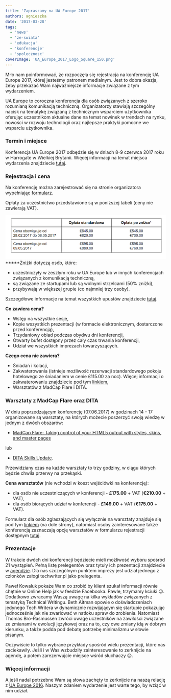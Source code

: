 ```yaml
---
title: 'Zapraszamy na UA Europe 2017'
authors: agnieszka
date: '2017-03-28'
tags:
  - 'news'
  - 'ze-swiata'
  - 'edukacja'
  - 'konferencje'
  - 'spolecznosc'
coverImage: 'UA_Europe_2017_Logo_Square_150.png'
---
```


Miło nam poinformować, że rozpoczęła się rejestracja na konferencję UA Europe
2017, której jesteśmy patronem medialnym. Jest to dobra okazja, żeby przekazać
Wam najważniejsze informacje związane z tym wydarzeniem.

<!--truncate-->

UA Europe to coroczna konferencja dla osób związanych z szeroko rozumianą
komunikacją techniczną. Organizatorzy stawiają szczególny nacisk na tematykę
związaną z technicznym wsparciem użytkownika oferując uczestnikom aktualne dane
na temat nowinek w trendach na rynku, nowości w rozwoju technologii oraz
najlepsze praktyki pomocne we wsparciu użytkownika.

### Termin i miejsce

Konferencja UA Europe 2017 odbędzie się w dniach 8-9 czerwca 2017 roku w
Harrogate w Wielkiej Brytanii. Więcej informacji na temat miejsca wydarzenia
znajdziecie [tutaj](http://www.uaconference.eu/thingstodo.html).

### Rejestracja i cena

Na konferencję można zarejestrować się na stronie organizatora wypełniając
[formularz](http://www.uaconference.eu/registration.html#regisform).

Opłaty za uczestnictwo przedstawione są w poniższej tabeli (ceny nie
zawierają VAT).

![](images/ceny_UA_Europe.jpg)**\***Zniżki dotyczą osób, które:

- uczestniczyły w zeszłym roku w UA Europe lub w innych konferencjach związanych
  z komunikacją techniczną,
- są związane ze startupami lub są wolnymi strzelcami (50% zniżki),
- przybywają w większej grupie (co najmniej trzy osoby).

Szczegółowe informacje na temat wszystkich upustów znajdziecie
[tutaj](http://www.uaconference.eu/registration.html).

**Co zawiera cena?**

- Wstęp na wszystkie sesje,
- Kopie wszystkich prezentacji (w formacie elektronicznym, dostarczone przed
  konferencją),
- Trzydaniowy obiad podczas obydwu dni konferencji,
- Otwarty bufet dostępny przez cały czas trwania konferencji,
- Udział we wszystkich imprezach towarzyszących.

**Czego cena nie zawiera?**

- Śniadań i kolacji,
- Zakwaterowania (istnieje możliwość rezerwacji standardowego pokoju hotelowego
  ze śniadaniem w cenie £115.00 za noc). Więcej informacji o zakwaterowaniu
  znajdziecie pod tym
  [linkiem](http://www.uaconference.eu/assets/pdf/UA_Europe_2017_Accommodation_options.pdf),
- Warsztatów z MadCap Flare i DITA.

### Warsztaty z MadCap Flare oraz DITA

W dniu poprzedzającym konferencję (07.06.2017) w godzinach 14 - 17 organizowane
są warsztaty, na których możecie poszerzyć swoją wiedzę w jednym z dwóch
obszarów:

- [MadCap Flare: Taking control of your HTML5 output with styles, skins, and master pages](http://www.uaconference.eu/workshops.html#MadCapFlare 'Shortcut to workshop description on same page')

lub

- [DITA Skills Update](http://www.uaconference.eu/workshops.html#DITA 'Shortcut to workshop description on same page').

Przewidziany czas na każde warsztaty to trzy godziny, w ciągu których będzie
chwila przerwy na przekąski.

**Cena warsztatów** (nie wchodzi w koszt wejściówki na konferencję):

- dla osób nie uczestniczących w konferencji - **£175.00** + VAT (**€210.00** +
  VAT),
- dla osób biorących udział w konferencji - **£149.00** + VAT (**€175.00** +
  VAT).

Formularz dla osób zgłaszających się wyłącznie na warsztaty znajduje się pod tym
[linkiem](http://www.uaconference.eu/workshops.html) (na dole strony), natomiast
osoby zainteresowane także konferencją zaznaczają opcję warsztatów w formularzu
rejestracji dostępnym
[tutaj](http://www.uaconference.eu/registration.html#regisform).

### Prezentacje

W trakcie dwóch dni konferencji będziecie mieli możliwość wyboru spośród 21
wystąpień. Pełną listę prelegentów oraz tytuły ich prezentacji znajdziecie w
[agendzie](http://www.uaconference.eu/agenda.html). Dla nas szczególnym punktem
imprezy jest udział jednego z członków załogi techwriter.pl jako prelegenta.

Paweł Kowaluk pokaże Wam co zrobić by klient szukał informacji równie chętnie w
Online Help jak w feedzie Facebooka. Pawle, trzymamy kciuki 😉. Dodatkowo
zwracamy Waszą uwagę na kilka wykładów związanych z tematyką Technical Writingu.
Beth Aitman opowie o doświadczeniach jedynego Tech Writera w dynamicznie
rozwijającym się startupie pokazując jednocześnie jak nie zwariować w natłoku
spraw do zrobienia. Natomiast Thomas Bro-Rasmussen zwróci uwagę uczestników na
zawiłości związane ze zmianami w ewolucji językowej oraz na to, czy owe zmiany
idą w dobrym kierunku, a także podda pod debatę potrzebę minimalizmu w słowie
pisanym.

Oczywiście to tylko wybrane przykłady spośród wielu prezentacji, które nas
zaciekawiły. Jeśli i w Was wzbudziły zainteresowanie to zerknijcie na agendę, a
potem zarezerwujcie miejsce wśród słuchaczy 😉.

### Więcej informacji

A jeśli nadal potrzebne Wam są słowa zachęty to zerknijcie na naszą relację z
[UA Europe 2016](http://techwriter.pl/ua-europe-2016-tech-writing-gulasz-i-ogien/).
Naszym zdaniem wydarzenie jest warte tego, by wziąć w nim udział.

